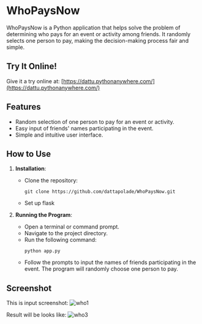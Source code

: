 # WhoPaysNow

WhoPaysNow is a Python application that helps solve the problem of determining who pays for an event or activity among friends. 
It randomly selects one person to pay, making the decision-making process fair and simple.

## Try It Online!
Give it a try online at: [https://dattu.pythonanywhere.com/](https://dattu.pythonanywhere.com/)


## Features
- Random selection of one person to pay for an event or activity.
- Easy input of friends' names participating in the event.
- Simple and intuitive user interface.

## How to Use
1. **Installation**:
   - Clone the repository:
     ```
     git clone https://github.com/dattapolade/WhoPaysNow.git
     ```
   - Set up flask 

2. **Running the Program**:
   - Open a terminal or command prompt.
   - Navigate to the project directory.
   - Run the following command:
     ```
     python app.py
     ```
   - Follow the prompts to input the names of friends participating in the event. The program will randomly choose one person to pay.

## Screenshot 
This is input screenshot:
![who1](https://github.com/dattapolade/WhoPaysNow/assets/109914851/ac682647-d429-4093-87b7-799832ebae3a)

Result will be looks like:
![who3](https://github.com/dattapolade/WhoPaysNow/assets/109914851/cf885fa9-8868-48d0-b85c-40603eb6f4e2)

